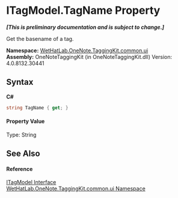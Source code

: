 # ITagModel.TagName Property 
 _**\[This is preliminary documentation and is subject to change.\]**_

Get the basename of a tag.

**Namespace:**&nbsp;<a href="043a9407-ac38-b3ac-7348-a6090af495ad.md">WetHatLab.OneNote.TaggingKit.common.ui</a><br />**Assembly:**&nbsp;OneNoteTaggingKit (in OneNoteTaggingKit.dll) Version: 4.0.8132.30441

## Syntax

**C#**<br />
``` C#
string TagName { get; }
```


#### Property Value
Type: String

## See Also


#### Reference
<a href="4379db15-a23d-a911-021b-20b55dca9ef2.md">ITagModel Interface</a><br /><a href="043a9407-ac38-b3ac-7348-a6090af495ad.md">WetHatLab.OneNote.TaggingKit.common.ui Namespace</a><br />
